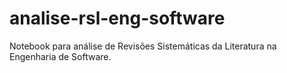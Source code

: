 # analise-rsl-eng-software
Notebook para análise de Revisões Sistemáticas da Literatura na Engenharia de Software.
